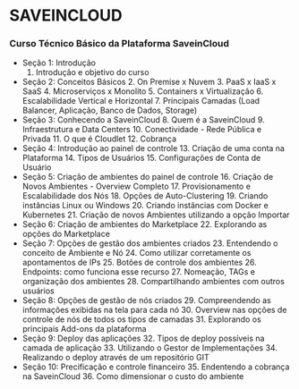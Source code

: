 # SAVEINCLOUD

### Curso Técnico Básico da Plataforma SaveinCloud

- Seção 1: Introdução
  1. Introdução e objetivo do curso
- Seção 2: Conceitos Básicos
  2. On Premise x Nuvem
  3. PaaS x IaaS x SaaS
  4. Microserviços x Monolito
  5. Containers x Virtualização
  6. Escalabilidade Vertical e Horizontal
  7. Principais Camadas (Load Balancer, Aplicação, Banco de Dados, Storage)
- Seção 3: Conhecendo a SaveinCloud
  8. Quem é a SaveinCloud
  9. Infraestrutura e Data Centers
  10. Conectividade - Rede Pública e Privada
  11. O que é Cloudlet
  12. Cobrança
- Seção 4: Introdução ao painel de controle
  13. Criação de uma conta na Plataforma
  14. Tipos de Usuários
  15. Configurações de Conta de Usuário
- Seção 5: Criação de ambientes do painel de controle
  16. Criação de Novos Ambientes - Overview Completo
  17. Provisionamento e Escalabilidade dos Nós
  18. Opções de Auto-Clustering
  19. Criando instâncias Linux ou Windows
  20. Criando instâncias com Docker e Kubernetes
  21. Criação de novos Ambientes utilizando a opção Importar
- Seção 6: Criação de ambientes do Marketplace
  22. Explorando as opções do Marketplace
- Seção 7: Opções de gestão dos ambientes criados
  23. Entendendo o conceito de Ambiente e Nó
  24. Como utilizar corretamente os apontamentos de IPs
  25. Botões de controle dos ambientes
  26. Endpoints: como funciona esse recurso
  27. Nomeação, TAGs e organização dos ambientes
  28. Compartilhando ambientes com outros usuários
- Seção 8: Opções de gestão de nós criados
  29. Compreendendo as informações exibidas na tela para cada nó
  30. Overview nas opções de controle de nós de todos os tipos de camadas
  31. Explorando os principais Add-ons da plataforma
- Seção 9: Deploy das aplicações
  32. Tipos de deploy possíveis na camada de aplicação
  33. Utilizando o Gestor de Implementações
  34. Realizando o deploy através de um repositório GIT
- Seção 10: Precificação e controle financeiro
  35. Endentendo a cobrança na SaveinCloud
  36. Como dimensionar o custo do ambiente